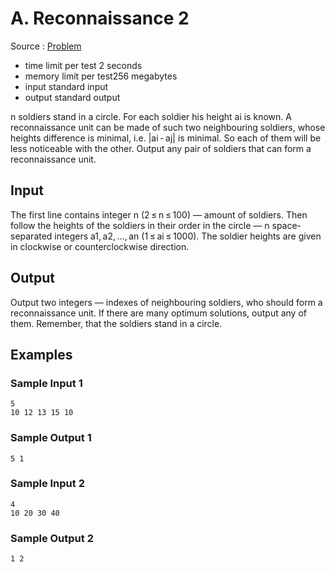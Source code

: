 # A. Reconnaissance 2

Source : [Problem](https://codeforces.com/problemset/problem/34/A)

- time limit per test 2 seconds
- memory limit per test256 megabytes
- input standard input
- output standard output

n soldiers stand in a circle. For each soldier his height ai is known. A reconnaissance unit can be made of such two neighbouring soldiers, whose heights difference is minimal, i.e. |ai - aj| is minimal. So each of them will be less noticeable with the other. Output any pair of soldiers that can form a reconnaissance unit.

## Input

The first line contains integer n (2 ≤ n ≤ 100) — amount of soldiers. Then follow the heights of the soldiers in their order in the circle — n space-separated integers a1, a2, ..., an (1 ≤ ai ≤ 1000). The soldier heights are given in clockwise or counterclockwise direction.

## Output

Output two integers — indexes of neighbouring soldiers, who should form a reconnaissance unit. If there are many optimum solutions, output any of them. Remember, that the soldiers stand in a circle.

## Examples

### Sample Input 1

    5
    10 12 13 15 10

### Sample Output 1

    5 1

### Sample Input 2

    4
    10 20 30 40

### Sample Output 2

    1 2
